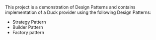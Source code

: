 This project is a demonstration of Design Patterns and contains implementation of a Duck provider using the following Design Patterns:
- Strategy Pattern
- Builder Pattern
- Factory pattern
